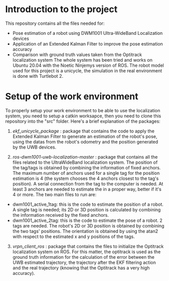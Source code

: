# Introduction to the project
This repository contains all the files needed for:
- Pose estimation of a robot using DWM1001 Ultra-WideBand Localization devices
- Application of an Extended Kalman Filter to improve the pose estimation accuracy
- Comparison with ground truth values taken from the Optitrack localization system
The whole system has been tried and works on Ubuntu 20.04 with the Noetic Ninjemys version of ROS. The robot model used for this project is a unicycle, the simulation in the real environment is done with Turtlebot 2. 

# Setup of the work environment
To properly setup your work environment to be able to use the localization system, you need to setup a catkin worksapce, then you need to clone this repository into the "src" folder.
Here's a brief explanation of the packages:
1) *ekf_unicycle_package* : package that contains the code to apply the Extended Kalman Filter to generate an estimation of the robot's pose, using the datas from the robot's odometry and the position generated by the UWB devices.
   
2) *ros-dwm1001-uwb-localization-master* : package that contains all the files related to the UltraWideBand localization system. The position of the tag/tags is obtained by combining the information of fixed anchors. The maximum number of anchors used for a single tag for the position estimation is 4 (the system chooses the 4 anchors closest to the tag's position). A serial connection from the tag to the computer is needed. At least 3 anchors are needed to estimate the in a proper way, better if it's 4 or more.
 The two main files to run are:
- dwm1001_active_1tag: this is the code to estimate the position of a robot. A single tag is needed; its 2D or 3D position is calculated by combining the information received by the fixed anchors. 
- dwm1001_active_2tag: this is the code to estimate the pose of a robot. 2 tags are needed. The robot's 2D or 3D position is obtained by combining the two tags' positions. The orientation is obtained by using the atan2 with respect to the estimated x and y positions of the tags.

3) *vrpn_client_ros* : package that contains the files to initialize the Optitrack localization system on ROS. For this matter, the optitrack is used as the ground truth information for the calculation of the error between the UWB estimated trajectory, the trajectory after the EKF filtering action and the real trajectory (knowing that the Optitrack has a very high accuracy).


